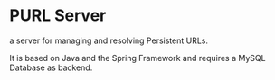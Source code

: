 # PURL Server
a server for managing and resolving Persistent URLs.

It is based on Java and the Spring Framework and requires a MySQL Database as backend.

